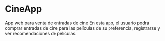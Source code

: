 # CineApp

App web para venta de entradas de cine
En esta app, el usuario podrá comprar entradas de cine para las películas de su preferencia, registrarse y ver recomendaciones de películas.
